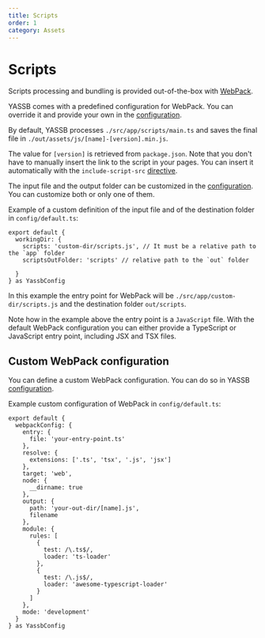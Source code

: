 ```yaml
---
title: Scripts
order: 1
category: Assets
---
```

# Scripts

Scripts processing and bundling is provided out-of-the-box with [WebPack](https://webpack.js.org/).

YASSB comes with a predefined configuration for WebPack. You can override it and provide your own in the [configuration](/guides/setup/configuration).

By default, YASSB processes `./src/app/scripts/main.ts` and saves the final file in `./out/assets/js/[name]-[version].min.js`.

The value for `[version]` is retrieved from `package.json`. Note that you don't have to manually insert the link to the script in your pages. You can insert it automatically with the `include-script-src` [directive](/guides/directives/includescriptsrc-directive.html).

The input file and the output folder can be customized in the [configuration](/guides/setup/configuration.html). You can customize both or only one of them.

Example of a custom definition of the input file and of the destination folder in `config/default.ts`:

    export default {
      workingDir: {
        scripts: 'custom-dir/scripts.js', // It must be a relative path to the `app` folder
        scriptsOutFolder: 'scripts' // relative path to the `out` folder

      }
    } as YassbConfig

In this example the entry point for WebPack will be `./src/app/custom-dir/scripts.js` and the destination folder `out/scripts`.

Note how in the example above the entry point is a `JavaScript` file. With the default WebPack configuration you can either provide a TypeScript or JavaScript entry point, including JSX and TSX files.

## Custom WebPack configuration

You can define a custom WebPack configuration. You can do so in YASSB [configuration](/guides/setup/configuration.html).

Example custom configuration of WebPack in `config/default.ts`:

    export default {
      webpackConfig: {
        entry: {
          file: 'your-entry-point.ts'
        },
        resolve: {
          extensions: ['.ts', 'tsx', '.js', 'jsx']
        },
        target: 'web',
        node: {
          __dirname: true
        },
        output: {
          path: 'your-out-dir/[name].js',
          filename
        },
        module: {
          rules: [
            {
              test: /\.ts$/,
              loader: 'ts-loader'
            },
            {
              test: /\.js$/,
              loader: 'awesome-typescript-loader'
            }
          ]
        },
        mode: 'development'
      }
    } as YassbConfig
